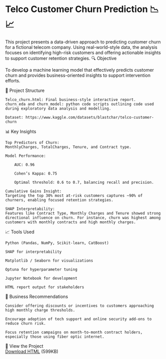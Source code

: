 # Telco Customer Churn Prediction 📉📈

This project presents a data-driven approach to predicting customer churn for a fictional telecom company. Using real-world-style data, the analysis focuses on identifying high-risk customers and offering actionable insights to support customer retention strategies.
🔍 Objective

To develop a machine learning model that effectively predicts customer churn and provides business-oriented insights to support intervention efforts.

📂 Project Structure

    Telco_churn.html: Final business-style interactive report.
    churn_eda and churn_model: python code scripts outlining code used during exploratory data analysis and modelling.

    Dataset: https://www.kaggle.com/datasets/blastchar/telco-customer-churn

📊 Key Insights

    Top Predictors of Churn:
    MonthlyCharges, TotalCharges, Tenure, and Contract type.

    Model Performance:

        AUC: 0.96

        Cohen’s Kappa: 0.75

        Optimal threshold: 0.6 to 0.7, balancing recall and precision.

    Cumulative Gains Insight:
    Targeting the top 30% most at-risk customers captures ~90% of churners, enabling focused retention strategies.

    SHAP Interpretability:
    Features like Contract Type, Monthly Charges and Tenure showed strong directional influence on churn. For instance, churn was highest among customers with monthly contracts and high monthly charges.

📈 Tools Used

    Python (Pandas, NumPy, Scikit-learn, CatBoost)

    SHAP for interpretability

    Matplotlib / Seaborn for visualizations

    Optuna for hyperparameter tuning

    Jupyter Notebook for development

    HTML report output for stakeholders

🧠 Business Recommendations

    Consider offering discounts or incentives to customers approaching high monthly charge thresholds.

    Encourage adoption of tech support and online security add-ons to reduce churn risk.

    Focus retention campaigns on month-to-month contract holders, especially those using fiber optic internet.
 
 🔗 View the Project   
[Download HTML](https://github.com/tjsladen/Telco-Customer-Churn/blob/578cdf949739061e7c7e870f9ccdaa9976ee76e9/Telco_churn.html) (599KB)
